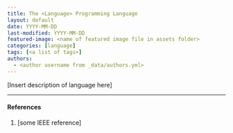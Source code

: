 ```yaml
---
title: The <Language> Programming Language
layout: default
date: YYYY-MM-DD
last-modified: YYYY-MM-DD
featured-image: <name of featured image file in assets folder>
categories: [language]
tags: [<a list of tags>]
authors:
  - <author username from _data/authors.yml>
---
```


[Insert description of language here]

---

#### References

1. [some IEEE reference]
